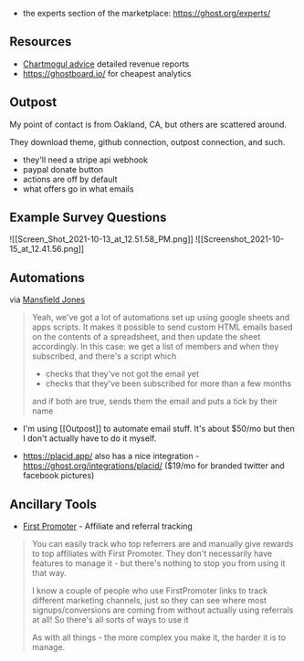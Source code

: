 *  the experts section of the marketplace: https://ghost.org/experts/
## Resources

* [Chartmogul advice](https://ghost.org/blog/subscription-business-metrics/) detailed revenue reports
* https://ghostboard.io/ for cheapest analytics 

## Outpost

My point of contact is from Oakland, CA, but others are scattered around. 

They download theme, github connection, outpost connection, and such. 

* they'll need a stripe api webhook
* paypal donate button 
* actions are off by default 
* what offers go in what emails 

## Example Survey Questions

![[Screen_Shot_2021-10-13_at_12.51.58_PM.png]]
![[Screenshot_2021-10-15_at_12.41.56.png]]

## Automations

via [Mansfield Jones](http://discordapp.com/channels/894238772227629166/894258736674263091/897805282007220255) 
> Yeah, we've got a lot of automations set up using google sheets and apps scripts. It makes it possible to send custom HTML emails based on the contents of a spreadsheet, and then update the sheet accordingly. In this case: we get a list of members and when they subscribed, and there's a script which
> 
> - checks that they've not got the email yet
> - checks that they've been subscribed for more than a few months
> 
> and if both are true, sends them the email and puts a tick by their name

* I'm using [[Outpost]] to automate email stuff. It's about $50/mo but then I don't actually have to do it myself. 
-  https://placid.app/ also has a nice integration - https://ghost.org/integrations/placid/ ($19/mo for branded twitter and facebook pictures)


## Ancillary Tools

* [First Promoter](https://firstpromoter.com/) - Affiliate and referral tracking

> You can easily track who top referrers are and manually give rewards to top affiliates with First Promoter. They don't necessarily have features to manage it - but there's nothing to stop you from using it that way.
> 
> I know a couple of people who use FirstPromoter links to track different marketing channels, just so they can see where most signups/conversions are coming from without actually using referrals at all! So there's all sorts of ways to use it
> 
> As with all things - the more complex you make it, the harder it is to manage.